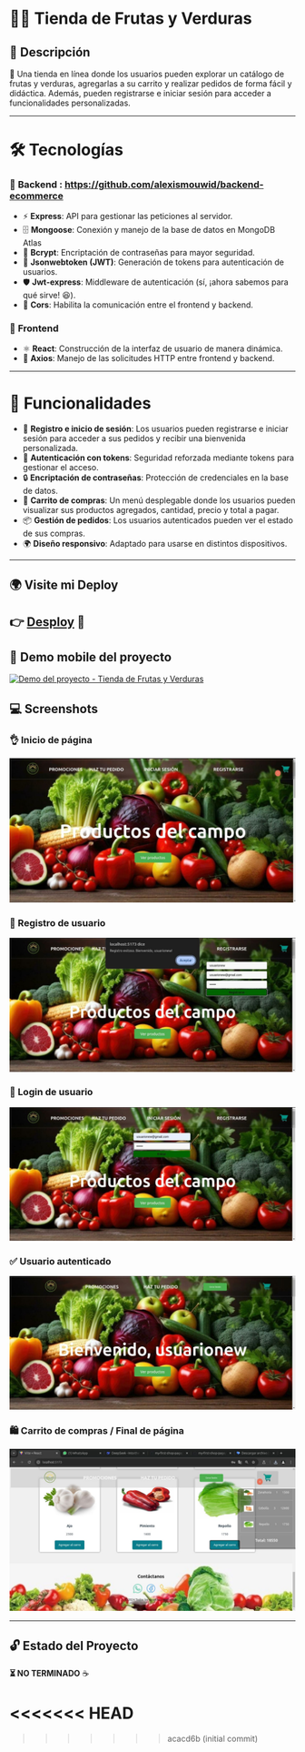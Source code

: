 # 🥦🥗 Tienda de Frutas y Verduras  

## 📌 Descripción  

🌱 Una tienda en línea donde los usuarios pueden explorar un catálogo de frutas y verduras, agregarlas a su carrito y realizar pedidos de forma fácil y didáctica. Además, pueden registrarse e iniciar sesión para acceder a funcionalidades personalizadas.  

---

# 🛠️ Tecnologías  

### 🔹 **Backend** : https://github.com/alexismouwid/backend-ecommerce  
- ⚡ **Express**: API para gestionar las peticiones al servidor.  
- 🗄️ **Mongoose**: Conexión y manejo de la base de datos en MongoDB Atlas  
- 🔑 **Bcrypt**: Encriptación de contraseñas para mayor seguridad.  
- 🔐 **Jsonwebtoken (JWT)**: Generación de tokens para autenticación de usuarios.  
- 🛡️ **Jwt-express**: Middleware de autenticación (sí, ¡ahora sabemos para qué sirve! 😆).  
- 🔄 **Cors**: Habilita la comunicación entre el frontend y backend.  

### 🔹 **Frontend**  
- ⚛️ **React**: Construcción de la interfaz de usuario de manera dinámica.
- 🔗 **Axios**: Manejo de las solicitudes HTTP entre frontend y backend.  

---

# 🚀 Funcionalidades  

- 👤 **Registro e inicio de sesión**: Los usuarios pueden registrarse e iniciar sesión para acceder a sus pedidos y recibir una bienvenida personalizada.  
- 🔐 **Autenticación con tokens**: Seguridad reforzada mediante tokens para gestionar el acceso.  
- 🔒 **Encriptación de contraseñas**: Protección de credenciales en la base de datos.  
- 🛒 **Carrito de compras**: Un menú desplegable donde los usuarios pueden visualizar sus productos agregados, cantidad, precio y total a pagar.  
- 📦 **Gestión de pedidos**: Los usuarios autenticados pueden ver el estado de sus compras.  
- 🌍 **Diseño responsivo**: Adaptado para usarse en distintos dispositivos.  

---

## 🌍 Visite mi Deploy  
👉 [**Desploy**](https://e-commerce-two-topaz-93.vercel.app/) 🚀
---

## 🎥 Demo mobile del proyecto

[![Demo del proyecto - Tienda de Frutas y Verduras](https://img.youtube.com/vi/GUo8n9pYekc/maxresdefault.jpg)](https://www.youtube.com/shorts/GUo8n9pYekc)

## 💻 Screenshots  

### 👌 Inicio de página  
![Start](/public/screen.jpg)  

### 📝 Registro de usuario  
![Registro](/public/registro.jpg)  

### 🔑 Login de usuario  
![Login](/public/loginuser.jpg)  

### ✅ Usuario autenticado  
![Autenticado](/public/loginautenticado.jpg)  

### 🛍️ Carrito de compras / Final de página  
![Carro](/public/screen4.jpg)  

---

## 🔓 Estado del Proyecto  
**⏳ NO TERMINADO** ☕  

 
<<<<<<< HEAD
=======


>>>>>>> acacd6b (initial commit)

